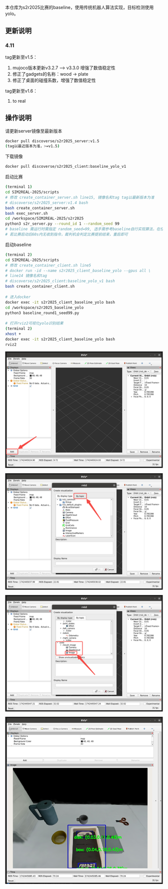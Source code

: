 本仓库为s2r2025比赛的baseline，使用传统机器人算法实现，目标检测使用yolo。

## 更新说明

### 4.11

tag更新至v1.5：
1. mujoco版本更新v3.2.7 --> v3.3.0 增强了数值稳定性
2. 修正了gadgets的名称：wood -> plate
3. 修正了桌面的碰撞系数，增强了数值稳定性

tag更新至v1.6：
1. to real

## 操作说明

请更新server镜像至最新版本

```bash
docker pull discoverse/s2r2025_server:v1.5
(tag以最近版本为准，>=v1.5)
```

下载镜像

```bash
docker pull discoverse/s2r2025_client:baseline_yolo_v1
```

启动比赛

```bash
(terminal 1)
cd SIM2REAL-2025/scripts
# 修改 create_container_server.sh line15, 镜像名和tag tag以最新版本为准
# discoverse/s2r2025_server:v1.4 bash
bash create_container_server.sh
bash exec_server.sh
cd /workspace/SIM2REAL-2025/s2r2025
python3 s2r_server.py --round_id 1 --random_seed 99
# baseline 需运行时需指定 random_seed=99, 选手需参考baseline自行实现算法，在任意random_seed下完成任务
# 若比赛启动后60s内无收到指令，裁判机会判定比赛提前结束，重启即可
```

启动baseline

```bash
(terminal 2)
cd SIM2REAL-2025/scripts
# 修改 create_container_client.sh line5
# docker run -id --name s2r2025_client_baseline_yolo --gpus all \
# line14 镜像名和tag
# discoverse/s2r2025_client:baseline_yolo_v1 bash
bash create_container_client.sh

# 进入docker
docker exec -it s2r2025_client_baseline_yolo bash
cd /workspace/s2r2025_baseline_yolo
python3 baseline_round1_seed99.py

# 打开rviz2可视化yolo识别结果
(terminal 2)
xhost +
docker exec -it s2r2025_client_baseline_yolo bash
rviz2
```

![image-20250320141022598](./README.assets/image-20250320141022598.png)

![image-20250320141042656](./README.assets/image-20250320141042656.png)

![image-20250320141105976](./README.assets/image-20250320141105976.png)

![img_v3_02ki_7fb7defa-fe08-4f9d-b64d-ad80937c788g](./README.assets/img_v3_02ki_7fb7defa-fe08-4f9d-b64d-ad80937c788g.jpg)
